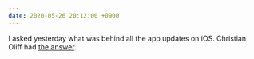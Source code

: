```yaml
---
date: 2020-05-26 20:12:00 +0900
---
```


I asked yesterday what was behind all the app updates on iOS. Christian Oliff had [the answer](https://twitter.com/christianoliff/status/1264864507806900224).
